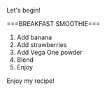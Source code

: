 Let's begin!

===BREAKFAST SMOOTHIE===

1. Add banana
2. Add strawberries
3. Add Vega One powder
4. Blend
5. Enjoy


Enjoy my recipe!
